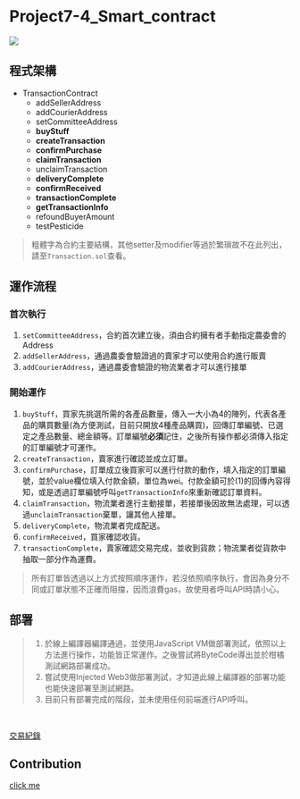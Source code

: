 # Project7-4_Smart_contract
![](https://i.imgur.com/jeD6XJI.png)
## 程式架構
- TransactionContract
    - addSellerAddress
    - addCourierAddress
    - setCommitteeAddress
    - **buyStuff**
    - **createTransaction**
    - **confirmPurchase**
    - **claimTransaction**
    - unclaimTransaction
    - **deliveryComplete**
    - **confirmReceived**
    - **transactionComplete**
    - **getTransactionInfo**
    - refoundBuyerAmount
    - testPesticide

> 粗體字為合約主要結構，其他setter及modifier等過於繁瑣故不在此列出，請至`Transaction.sol`查看。

## 運作流程

### 首次執行
1. `setCommitteeAddress`，合約首次建立後，須由合約擁有者手動指定農委會的Address
2. `addSellerAddress`，通過農委會驗證過的賣家才可以使用合約進行販賣
3. `addCourierAddress`，通過農委會驗證的物流業者才可以進行接單

### 開始運作
1. `buyStuff`，買家先挑選所需的各產品數量，傳入一大小為4的陣列，代表各產品的購買數量(為方便測試，目前只開放4種產品購買)，回傳訂單編號、已選定之產品數量、總金額等。訂單編號**必須**記住，之後所有操作都必須傳入指定的訂單編號才可運作。
2. `createTransaction`，賣家進行確認並成立訂單。
3. `confirmPurchase`，訂單成立後買家可以進行付款的動作，填入指定的訂單編號，並於value欄位填入付款金額，單位為wei。付款金額可於(1)的回傳內容得知，或是透過訂單編號呼叫`getTransactionInfo`來重新確認訂單資料。
4. `claimTransaction`，物流業者進行主動接單，若接單後因故無法處理，可以透過`unclaimTransaction`棄單，讓其他人接單。
5. `deliveryComplete`，物流業者完成配送。
6. `confirmReceived`，買家確認收貨。
7. `transactionComplete`，賣家確認交易完成，並收到貨款；物流業者從貨款中抽取一部分作為運費。

> 所有訂單皆透過以上方式按照順序運作，若沒依照順序執行，會因為身分不同或訂單狀態不正確而阻擋，因而浪費gas，故使用者呼叫API時請小心。

###


## 部署
> 1. 於線上編譯器編譯通過，並使用JavaScript VM做部署測試，依照以上方法進行操作，功能皆正常運作。之後嘗試將ByteCode導出並於柑橘測試網路部署成功。  
> 2. 嘗試使用Injected Web3做部署測試，才知道此線上編譯器的部署功能也能快速部署至測試網路。  
> 3. 目前只有部署完成的階段，並未使用任何前端進行API呼叫。
<br>

[交易紀錄](https://testnet.tangerine.garden/transaction/0x0e2214d90002da3361d4776e486e6caad9c7315c55e875102da18cdee0f6202c)

## Contribution
[click me](https://hackmd.io/@molrobot/B1AeclryL)
